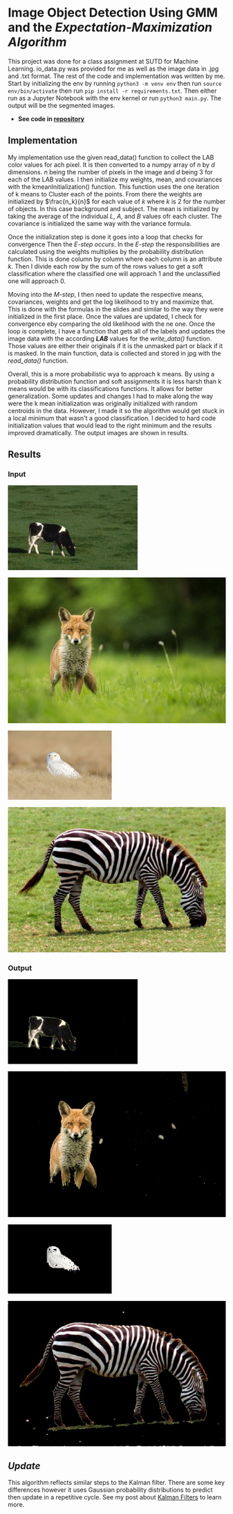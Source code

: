 # Image Object Detection Using GMM and the *Expectation-Maximization Algorithm*

This project was done for a class assignment at SUTD for Machine Learning. io_data.py was provided for me as well as the image data in .jpg and .txt format. The rest of the code and implementation was written by me. Start by initializing the env by running ``python3 -m venv env`` then run ``source env/bin/activate`` then run ``pip install -r requirements.txt``. Then either run as a Jupyter Notebook with the env kernel or run ``python3 main.py``. The output will be the segmented images.

* **See code in [repository](https://github.com/Peyton-Smith05/Gaussian-Mixture-Model.git)**

## Implementation

My implementation use the given read_data() function to collect the LAB color values for ach pixel. It is then converted to a numpy array of ${n}$ by ${d}$ dimensions. ${n}$ being the number of pixels in the image and ${d}$ being 3 for each of the LAB values. I then initialize my weights, mean, and covariances with the kmeanInitialization() function. This function uses the one iteration of k means to Cluster each of the points. From there the weights are initialized by $\frac{n_k}{n}$ for each value of ${k}$ where ${k}$ is 2 for the number of objects. In this case background and subject. The mean is initialized by taking the average of the individual ${L}$, ${A}$, and ${B}$ values ofr each cluster. The covariance is initialized the same way with the variance formula. 

Once the initialization step is done it goes into a loop that checks for convergence Then the *E-step occurs*. In the *E-step* the responsibilities are calculated using the weights multiplies by the probability distribution function. This is done column by column where each column is an attribute ${k}$. Then I divide each row by the sum of the rows values to get a soft classification where the classified one will approach 1 and the unclassified one will approach 0.

Moving into the *M-step*, I then need to update the respective means, covariances, weights and get the log likelihood to try and maximize that. This is done with the formulas in the slides and similar to the way they were initialized in the first place. Once the values are updated, I check for convergence eby comparing the old likelihood with the ne one.
Once the loop is complete, I have a function that gets all of the labels and updates the image data with the according ***LAB*** values for the *write_data()* function. Those values are either their originals if it is the unmasked part or black if it is masked. In the main function, data is collected and stored in jpg with the *read_data()* function.

Overall, this is a more probabilistic wya to approach k means. By using a probability distribution function and soft assignments it is less harsh than k means would be with its classifications functions. It allows for better generalization. Some updates and changes I had to make along the way were the k mean initialization was originally initialized with random centroids in the data. However, I made it so the algorithm would get stuck in a local minimum that wasn't a good classification. I decided to hard code initialization values that would lead to the right minimum and the results improved dramatically. The output images are shown in results. 

## Results

### Input

![Cow mask](../assets/cow.jpg)

![Fox mask](../assets/fox.jpg)

![Owl mask](../assets/owl.jpg)

![Zebra mask](../assets/zebra.jpg)

### Output

![Cow mask](../assets/out2_cow.jpg)

![Fox mask](../assets/out2_fox.jpg)

![Owl mask](../assets/out2_owl.jpg)

![Zebra mask](../assets/out2_zebra.jpg)

## ***Update***

This algorithm reflects similar steps to the Kalman filter. There are some key differences however it uses Gaussian probability distributions to predict then update in a repetitive cycle. See my post about [Kalman Filters](../blog/kalman_filter_1d.ipynb) to learn more.